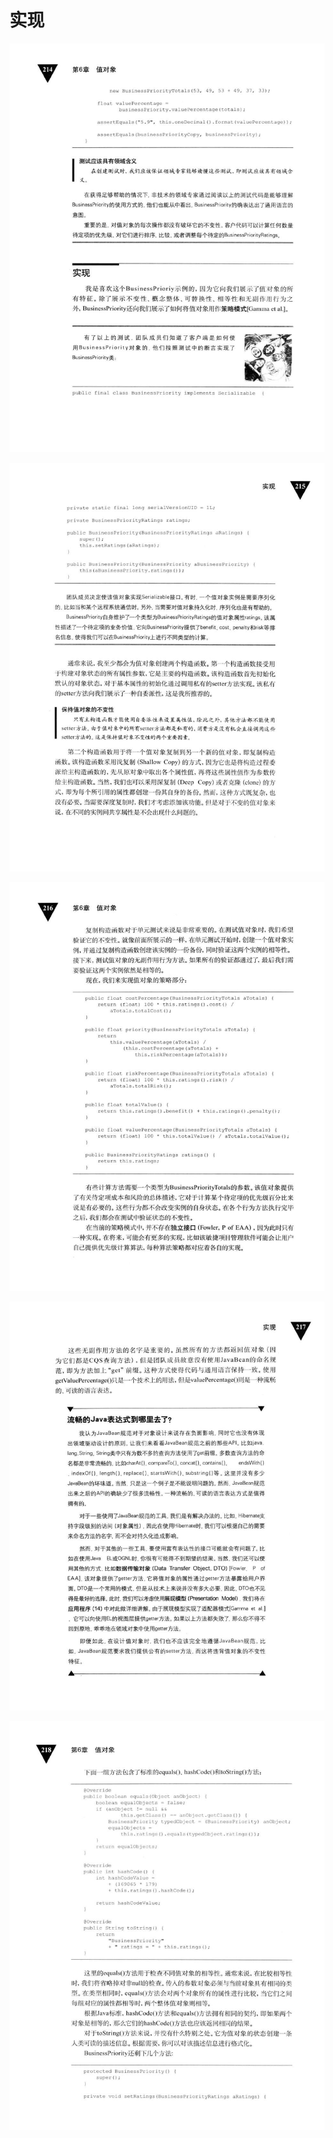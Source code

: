 # 实现 

<div align = "center"><img src = "images/000458.jpg"/></div>
 <p class="calibre1"><a id="calibre_link-384"></a><img src="images/000107.jpg" alt="Image 252" class="calibre2" /></p> <p class="calibre1"><a id="calibre_link-385"></a><img src="images/000131.jpg" alt="Image 253" class="calibre2" /></p> <p class="calibre1"><a id="calibre_link-386"></a><img src="images/000161.jpg" alt="Image 254" class="calibre2" /></p> <p class="calibre1"><a id="calibre_link-387"></a><img src="images/000189.jpg" alt="Image 255" class="calibre2" /></p>  